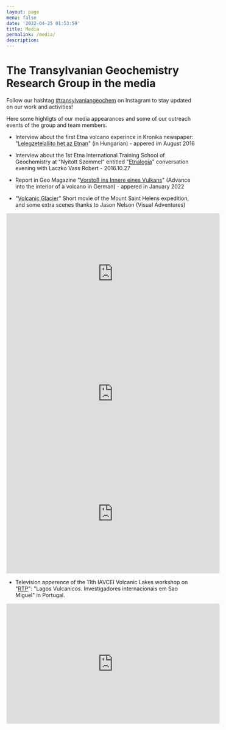 ```yaml
---
layout: page
menu: false
date: '2022-04-25 01:53:59'
title: Media
permalink: /media/
description: 
---
```

# The Transylvanian Geochemistry Research Group in the media

Follow our hashtag [#transylvaniangeochem](https://www.instagram.com/transylvanian_geochem_rg/) on Instagram to stay updated on our work and activities!

Here some highligts of our media appearances and some of our outreach events of the group and team members.

- Interview about the first Etna volcano experince in Kronika newspaper: "[Lelegzetelallito het az Etnan](https://drive.google.com/file/d/1sPlhTPdnKrvAT4kw3FvELY0IOanbrkWn/view?usp=sharing)" (in Hungarian) - appered im August 2016

- Interview about the 1st Etna International Training School of Geochemistry at "Nyitott Szemmel" entitled "[Etnalogia](https://drive.google.com/file/d/1-e0phcXL16HMzeXATKnb6RdAKbobAm-E/view?usp=sharing)" conversation evening with Laczko Vass Robert - 2016.10.27

- Report in Geo Magazine "[Vorstoß ins Innere eines Vulkans](https://www.geo.de/wissen/mount-st--helens--mein-trip-in-den-feuerberg-31439832.html)" (Advance into the interior of a volcano in German) - appered in January 2022

- "[Volcanic Glacier](https://www.youtube.com/watch?v=F-XPr6kpWP4&t=17s)" Short movie of the Mount Saint Helens expedition, and some extra scenes thanks to Jason Nelson (Visual Adventures) 

<iframe width="560" height="315" src="https://www.youtube.com/embed/F-XPr6kpWP4" title="YouTube video player" frameborder="0" allow="accelerometer; autoplay; clipboard-write; encrypted-media; gyroscope; picture-in-picture" allowfullscreen></iframe>

<iframe width="560" height="315" src="https://www.youtube.com/embed/MVCfNZWki04" title="A World of Snow and Ice | Recent video clips" frameborder="0" allow="accelerometer; autoplay; clipboard-write; encrypted-media; gyroscope; picture-in-picture; web-share" referrerpolicy="strict-origin-when-cross-origin" allowfullscreen></iframe>

<iframe width="560" height="315" src="https://www.youtube.com/embed/Uw-9ytq0x0E" title="Drone flight in the Mt. St. Helens Glacier Caves" frameborder="0" allow="accelerometer; autoplay; clipboard-write; encrypted-media; gyroscope; picture-in-picture; web-share" referrerpolicy="strict-origin-when-cross-origin" allowfullscreen></iframe>

- Television apperence of the 11th IAVCEI Volcanic Lakes workshop on "[RTP](https://www.rtp.pt/noticias/pais/lagos-vulcanicos-investigadores-internacionais-em-sao-miguel_v1511543)": "Lagos Vulcanicos. Investigadores internacionais em Sao Miguel" in Portugal.

<iframe width="560" height="315" src="https://drive.google.com/file/d/1dDwDeP4g2q_qBjHcJtQ10BcguLPUd01U/view?usp=sharing" title="Lagos Vulcanicos" frameborder="0" allow="accelerometer; autoplay; clipboard-write; encrypted-media; gyroscope; picture-in-picture; web-share" referrerpolicy="strict-origin-when-cross-origin" allowfullscreen></iframe>
